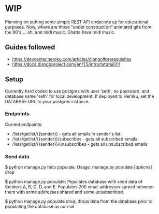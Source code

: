# WIP
Planning on putting some simple REST API endpoints up for educational purposes. Now, where are those "under construction" animated gifs from the 90's.... oh, and midi music. Ghatta have midi music.

## Guides followed
* https://devcenter.heroku.com/articles/django#prerequisites
* https://docs.djangoproject.com/en/1.5/intro/tutorial01/

## Setup
Currently hard coded to use postgres with user 'seth', no password, and database name 'seth' for local development. If deployed to Heroku, set the DATABASE URL to your postgres instance.

### Endpoints
Current endpoints:
* /lists/getlist/{{sender}} - gets all emails in sender's list
* /lists/getlist/{{sender}}/subscribes - gets all subscribed emails
* /lists/getlist/{{sender}}/unsubscribes - gets all unsubscribed emails

### Seed data
$ python manage.py help populate;
Usage: manage.py populate [options] drop

$ python manage.py populate; 
Populates database with seed data of Senders A, B, C, D, and E. Populates 200 email addresses spread between them with some addresses shared and some unsubscribed.

$ python manage.py populate drop;
drops data from the database prior to populating the database as normal
